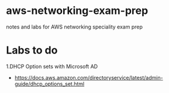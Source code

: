 # aws-networking-exam-prep
notes and labs for AWS networking speciality exam prep


# Labs to do
1.DHCP Option sets with Microsoft AD
  - https://docs.aws.amazon.com/directoryservice/latest/admin-guide/dhcp_options_set.html
